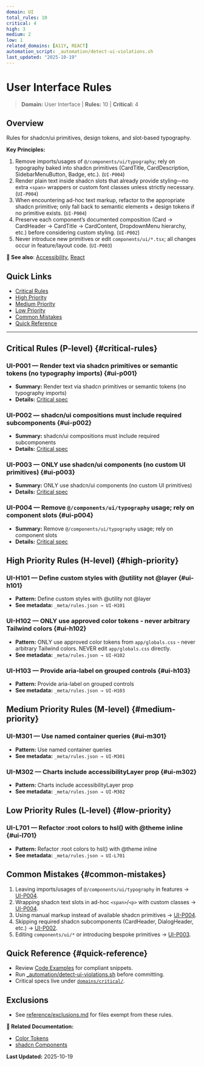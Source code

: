 ```yaml
---
domain: UI
total_rules: 10
critical: 4
high: 3
medium: 2
low: 1
related_domains: [A11Y, REACT]
automation_script: _automation/detect-ui-violations.sh
last_updated: "2025-10-19"
---
```


# User Interface Rules

> **Domain:** User Interface | **Rules:** 10 | **Critical:** 4

## Overview

Rules for shadcn/ui primitives, design tokens, and slot-based typography.

**Key Principles:**
1. Remove imports/usages of `@/components/ui/typography`; rely on typography baked into shadcn primitives (CardTitle, CardDescription, SidebarMenuButton, Badge, etc.). (`UI-P004`)
2. Render plain text inside shadcn slots that already provide styling—no extra `<span>` wrappers or custom font classes unless strictly necessary. (`UI-P004`)
3. When encountering ad-hoc text markup, refactor to the appropriate shadcn primitive; only fall back to semantic elements + design tokens if no primitive exists. (`UI-P004`)
4. Preserve each component’s documented composition (Card → CardHeader → CardTitle → CardContent, DropdownMenu hierarchy, etc.) before considering custom styling. (`UI-P002`)
5. Never introduce new primitives or edit `components/ui/*.tsx`; all changes occur in feature/layout code. (`UI-P003`)

**📖 See also**: [Accessibility](./accessibility.md), [React](./react.md)

## Quick Links

- [Critical Rules](#critical-rules)
- [High Priority](#high-priority)
- [Medium Priority](#medium-priority)
- [Low Priority](#low-priority)
- [Common Mistakes](#common-mistakes)
- [Quick Reference](#quick-reference)

---

## Critical Rules (P-level) {#critical-rules}

### UI-P001 — Render text via shadcn primitives or semantic tokens (no typography imports) {#ui-p001}

- **Summary:** Render text via shadcn primitives or semantic tokens (no typography imports)
- **Details:** [Critical spec](critical/UI-P001.md)

### UI-P002 — shadcn/ui compositions must include required subcomponents {#ui-p002}

- **Summary:** shadcn/ui compositions must include required subcomponents
- **Details:** [Critical spec](critical/UI-P002.md)

### UI-P003 — ONLY use shadcn/ui components (no custom UI primitives) {#ui-p003}

- **Summary:** ONLY use shadcn/ui components (no custom UI primitives)
- **Details:** [Critical spec](critical/UI-P003.md)

### UI-P004 — Remove `@/components/ui/typography` usage; rely on component slots {#ui-p004}

- **Summary:** Remove `@/components/ui/typography` usage; rely on component slots
- **Details:** [Critical spec](critical/UI-P004.md)

## High Priority Rules (H-level) {#high-priority}

### UI-H101 — Define custom styles with @utility not @layer {#ui-h101}

- **Pattern:** Define custom styles with @utility not @layer
- **See metadata:** `_meta/rules.json → UI-H101`

### UI-H102 — ONLY use approved color tokens - never arbitrary Tailwind colors {#ui-h102}

- **Pattern:** ONLY use approved color tokens from `app/globals.css` - never arbitrary Tailwind colors. NEVER edit `app/globals.css` directly.
- **See metadata:** `_meta/rules.json → UI-H102`

### UI-H103 — Provide aria-label on grouped controls {#ui-h103}

- **Pattern:** Provide aria-label on grouped controls
- **See metadata:** `_meta/rules.json → UI-H103`

## Medium Priority Rules (M-level) {#medium-priority}

### UI-M301 — Use named container queries {#ui-m301}

- **Pattern:** Use named container queries
- **See metadata:** `_meta/rules.json → UI-M301`

### UI-M302 — Charts include accessibilityLayer prop {#ui-m302}

- **Pattern:** Charts include accessibilityLayer prop
- **See metadata:** `_meta/rules.json → UI-M302`

## Low Priority Rules (L-level) {#low-priority}

### UI-L701 — Refactor :root colors to hsl() with @theme inline {#ui-l701}

- **Pattern:** Refactor :root colors to hsl() with @theme inline
- **See metadata:** `_meta/rules.json → UI-L701`

## Common Mistakes {#common-mistakes}

1. Leaving imports/usages of `@/components/ui/typography` in features → [UI-P004](critical/UI-P004.md).
2. Wrapping shadcn text slots in ad-hoc `<span>`/`<p>` with custom classes → [UI-P004](critical/UI-P004.md).
3. Using manual markup instead of available shadcn primitives → [UI-P004](critical/UI-P004.md).
4. Skipping required shadcn subcomponents (CardHeader, DialogHeader, etc.) → [UI-P002](critical/UI-P002.md).
5. Editing `components/ui/*` or introducing bespoke primitives → [UI-P003](critical/UI-P003.md).

## Quick Reference {#quick-reference}

- Review [Code Examples](../reference/examples.md#user-interface) for compliant snippets.
- Run [_automation/detect-ui-violations.sh](../_automation/detect-ui-violations.sh) before committing.
- Critical specs live under [`domains/critical/`](critical/).

## Exclusions

- See [reference/exclusions.md](../reference/exclusions.md) for files exempt from these rules.

**📖 Related Documentation:**
- [Color Tokens](../reference/color-tokens.md)
- [shadcn Components](../reference/shadcn-components.md)

**Last Updated:** 2025-10-19

